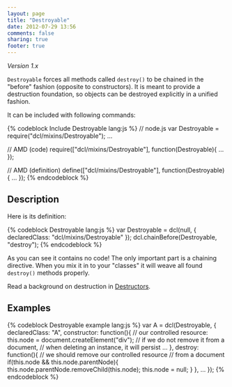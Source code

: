 ```yaml
---
layout: page
title: "Destroyable"
date: 2012-07-29 13:56
comments: false
sharing: true
footer: true
---
```


*Version 1.x*

`Destroyable` forces all methods called `destroy()` to be chained in
the "before" fashion (opposite to constructors). It is meant to provide
a destruction foundation, so objects can be destroyed explicitly in
a unified fashion.

It can be included with following commands:

{% codeblock Include Destroyable lang:js %}
// node.js
var Destroyable = require("dcl/mixins/Destroyable");
...

// AMD (code)
require(["dcl/mixins/Destroyable"], function(Destroyable){
  ...
});

// AMD (definition)
define(["dcl/mixins/Destroyable"], function(Destroyable){
  ...
});
{% endcodeblock %}

## Description

Here is its definition:

{% codeblock Destroyable lang:js %}
var Destroyable = dcl(null, {
  declaredClass: "dcl/mixins/Destroyable"
});
dcl.chainBefore(Destroyable, "destroy");
{% endcodeblock %}

As you can see it contains no code! The only important part is a chaining directive.
When you mix it in to your "classes" it will weave all found `destroy()` methods
properly.

Read a background on destruction in [Destructors](../general/destructors).

## Examples

{% codeblock Destroyable example lang:js %}
var A = dcl(Destroyable, {
  declaredClass: "A",
  constructor: function(){
    // our controlled resource:
    this.node = document.createElement("div");
    // if we do not remove it from a document,
    // when deleting an instance, it will persist
    ...
  },
  destroy: function(){
    // we should remove our controlled resource
    // from a document
  	if(this.node && this.node.parentNode){
      this.node.parentNode.removeChild(this.node);
      this.node = null;
    }
  },
  ...
});
{% endcodeblock %}
